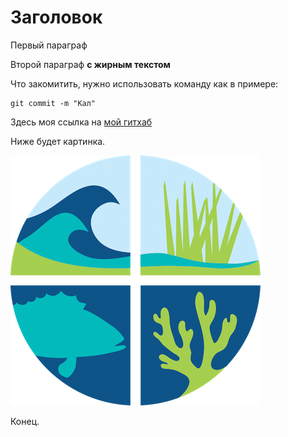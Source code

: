 # Заголовок

Первый параграф

Второй параграф **с жирным текстом**

Что закомитить, нужно использовать команду как в примере:

    git commit -m "Кал"

Здесь моя ссылка на [мой гитхаб](https://github.com/NazarFatikhov)

Ниже будет картинка.

![Здесь должна быть картинка](picture.png "Это картинка")

Конец.
